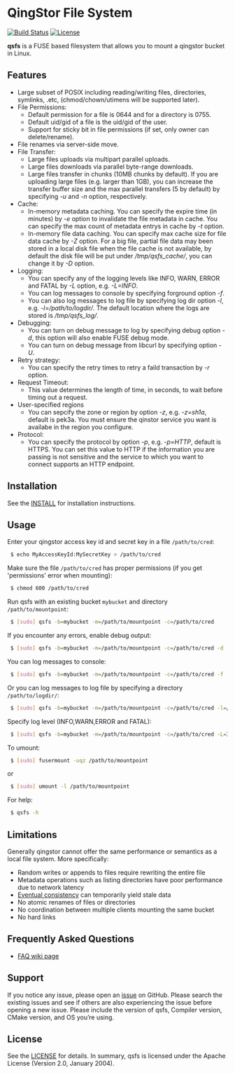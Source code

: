 # QingStor File System

[![Build Status](https://travis-ci.org/jimhuaang/qsfs-boost.svg?branch=master)][build link]
[![License](http://img.shields.io/badge/license-apache%20v2-blue.svg)][license link]

**qsfs** is a FUSE based filesystem that allows you to mount a qingstor bucket in Linux.


## Features

- Large subset of POSIX including reading/writing files, directories, symlinks, .etc,
  (chmod/chown/utimens will be supported later).
- File Permissions:
  - Default permission for a file is 0644 and for a directory is 0755.
  - Default uid/gid of a file is the uid/gid of the user.
  - Support for sticky bit in file permissions (if set, only owner can delete/rename).
- File renames via server-side move.
- File Transfer:
  - Large files uploads via multipart parallel uploads.
  - Large files downloads via parallel byte-range downloads.
  - Large files transfer in chunks (10MB chunks by default). If you are uploading large
  files (e.g. larger than 1GB), you can increase the transfer buffer size and the max
  parallel transfers (5 by default) by specifying *-u* and *-n* option, respectively.
- Cache:
  - In-memory metadata caching. You can specify the expire time (in minutes) by *-e*
  option to invalidate the file metadata in cache. You can specify the max count
  of metadata entrys in cache by *-t* option.
  - In-memory file data caching. You can specify max cache size for file data cache by
  *-Z* option. For a big file, partial file data may been stored in a local disk file
  when the file cache is not available, by default the disk file will be put under
  */tmp/qsfs_cache/*, you can change it by *-D* option.
- Logging:
  - You can specify any of the logging levels like INFO, WARN, ERROR and FATAL by *-L*
  option, e.g. *-L=INFO*.
  - You can log messages to console by specifying forground option *-f*.
  - You can also log messages to log file by specifying log dir option *-l*, e.g.
  *-l=/path/to/logdir/*. The default location where the logs are stored is */tmp/qsfs_log/*.
- Debugging:
  - You can turn on debug message to log by specifying debug option *-d*, this option
  will also enable FUSE debug mode.
  - You can turn on debug message from libcurl by specifying option *-U*.
- Retry strategy:
  - You can specify the retry times to retry a faild transaction by *-r* option.
- Request Timeout:
  - This value determines the length of time, in seconds, to wait before timing out
  a request.
- User-specified regions
  - You can sepcify the zone or region by option *-z*, e.g. *-z=sh1a*, default is pek3a.
  You must ensure the qinstor service you want is availabe in the region you configure.
- Protocol:
  - You can specify the protocol by option *-p*, e.g. *-p=HTTP*, default is HTTPS. You can
  set this value to HTTP if the information you are passing is not sensitive and the service
  to which you want to connect supports an HTTP endpoint.


## Installation

See the [INSTALL][install link] for installation instructions.


## Usage

Enter your qingstor access key id and secret key in a file `/path/to/cred`:
```sh
 $ echo MyAccessKeyId:MySecretKey > /path/to/cred
```

Make sure the file `/path/to/cred` has proper permissions (if you get 'permissions' error when mounting):
```sh
 $ chmod 600 /path/to/cred
```

Run qsfs with an existing bucket `mybucket` and directory `/path/to/mountpoint`:
```sh
 $ [sudo] qsfs -b=mybucket -m=/path/to/mountpoint -c=/path/to/cred
```

If you encounter any errors, enable debug output:
```sh
 $ [sudo] qsfs -b=mybucket -m=/path/to/mountpoint -c=/path/to/cred -d
```

You can log messages to console:
```sh
 $ [sudo] qsfs -b=mybucket -m=/path/to/mountpoint -c=/path/to/cred -f
```

Or you can log messages to log file by specifying a directory `/path/to/logdir/`:
```sh
 $ [sudo] qsfs -b=mybucket -m=/path/to/mountpoint -c=/path/to/cred -l=/path/to/logdir/
```

Specify log level (INFO,WARN,ERROR and FATAL):
```sh
 $ [sudo] qsfs -b=mybucket -m=/path/to/mountpoint -c=/path/to/cred -L=INFO -d
```

To umount:
```sh
 $ [sudo] fusermount -uqz /path/to/mountpoint
```
  or
```sh
 $ [sudo] umount -l /path/to/mountpoint
```

For help:
```sh
 $ qsfs -h
```

## Limitations

Generally qingstor cannot offer the same performance or semantics as a local file system.  More specifically:
- Random writes or appends to files require rewriting the entire file
- Metadata operations such as listing directories have poor performance due to network latency
- [Eventual consistency][eventual consistency wiki] can temporarily yield stale data
- No atomic renames of files or directories
- No coordination between multiple clients mounting the same bucket
- No hard links


## Frequently Asked Questions

- [FAQ wiki page][faq wiki link]


## Support

If you notice any issue, please open an [issue][issue link] on GitHub. Please search the existing issues and see if others are also experiencing the issue before opening a new issue. Please include the version of qsfs, Compiler version, CMake version, and OS you’re using.


## License

See the [LICENSE][license link] for details. In summary, qsfs is licensed under the Apache License (Version 2.0, January 2004).


[build link]: https://travis-ci.org/jimhuaang/qsfs-boost
[eventual consistency wiki]: https://en.wikipedia.org/wiki/Eventual_consistency
[faq wiki link]: https://github.com/jimhuaang/qsfs-boost/wiki/FAQ
[install link]: https://github.com/jimhuaang/qsfs-boost/blob/master/INSTALL.md
[issue link]: https://github.com/jimhuaang/qsfs-boost/issues
[license link]: https://github.com/jimhuaang/qsfs-boost/blob/master/COPYING